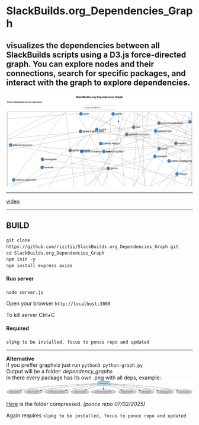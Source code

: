 # SlackBuilds.org_Dependencies_Graph
visualizes the dependencies between all SlackBuilds scripts using a D3.js force-directed graph. You can explore nodes and their connections, search for specific packages, and interact with the graph to explore dependencies.
---

![image](./image.png)

--- 

[video](https://www.youtube.com/watch?v=Qvsoa1hI_Z8)

---

## BUILD 

`git clone https://github.com/rizitis/SlackBuilds.org_Dependencies_Graph.git` <br>
`cd SlackBuilds.org_Dependencies_Graph` <br>
`npm init -y` <br>
`npm install express axios` <br>

#### Run server
`node server.js`<br>

Open your browser `http://localhost:3000` <br>

To kill server Ctrl+C 

#### Required
`slpkg to be installed, focus to ponce repo and updated`


---

**Alternative** 
<br>if you preffer graphviz just run `python3 python-graph.py`<br>
Output will be a folder: *dependency_graphs* <br>
In there every package has its own .png with all deps, example:<br>
![python3-py7zr](./python3-py7zr_dependencies.png)

[Here](https://github.com/rizitis/SlackBuilds.org_Dependencies_Graph/raw/refs/heads/main/dependency_graphs.tar.gz) is the folder compressed. *(ponce repo 07/02/2025)*

Again requires `slpkg to be installed, focus to ponce repo and updated`



